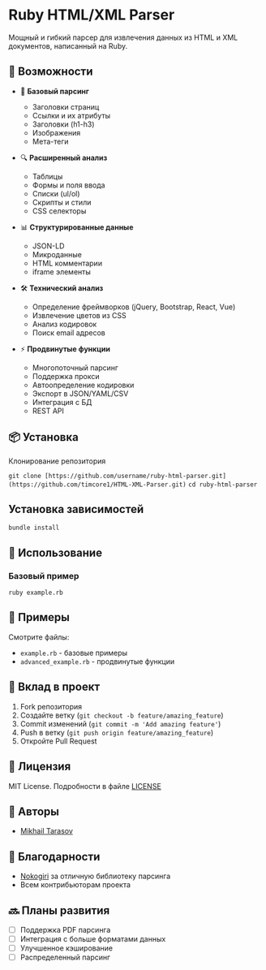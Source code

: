 # Ruby HTML/XML Parser

Мощный и гибкий парсер для извлечения данных из HTML и XML документов, написанный на Ruby.

## 🚀 Возможности

- 📄 **Базовый парсинг**
  - Заголовки страниц
  - Ссылки и их атрибуты
  - Заголовки (h1-h3)
  - Изображения
  - Мета-теги

- 🔍 **Расширенный анализ**
  - Таблицы
  - Формы и поля ввода
  - Списки (ul/ol)
  - Скрипты и стили
  - CSS селекторы

- 📊 **Структурированные данные**
  - JSON-LD
  - Микроданные
  - HTML комментарии
  - iframe элементы

- 🛠 **Технический анализ**
  - Определение фреймворков (jQuery, Bootstrap, React, Vue)
  - Извлечение цветов из CSS
  - Анализ кодировок
  - Поиск email адресов

- ⚡ **Продвинутые функции**
  - Многопоточный парсинг
  - Поддержка прокси
  - Автоопределение кодировки
  - Экспорт в JSON/YAML/CSV
  - Интеграция с БД
  - REST API

## 📦 Установка

Клонирование репозитория

`git clone [https://github.com/username/ruby-html-parser.git](https://github.com/timcore1/HTML-XML-Parser.git)`
`cd ruby-html-parser`

## Установка зависимостей

`bundle install`


## 🎯 Использование

### Базовый пример

`ruby example.rb`

## 📝 Примеры

Смотрите файлы:
- `example.rb` - базовые примеры
- `advanced_example.rb` - продвинутые функции

## 🤝 Вклад в проект

1. Fork репозитория
2. Создайте ветку (`git checkout -b feature/amazing_feature`)
3. Commit изменений (`git commit -m 'Add amazing feature'`)
4. Push в ветку (`git push origin feature/amazing_feature`)
5. Откройте Pull Request

## 📄 Лицензия

MIT License. Подробности в файле [LICENSE](LICENSE)

## 👥 Авторы

- [Mikhail Tarasov]((https://github.com/timcore1))

## 🙏 Благодарности

- [Nokogiri](https://nokogiri.org/) за отличную библиотеку парсинга
- Всем контрибьюторам проекта


## 🔜 Планы развития

- [ ] Поддержка PDF парсинга
- [ ] Интеграция с больше форматами данных
- [ ] Улучшенное кэширование
- [ ] Распределенный парсинг
